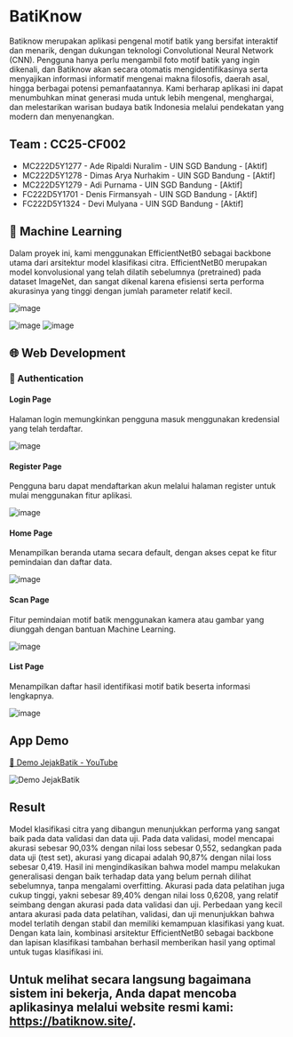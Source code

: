 # BatiKnow
Batiknow merupakan aplikasi pengenal motif batik yang bersifat interaktif dan menarik, dengan dukungan teknologi Convolutional Neural Network (CNN). Pengguna hanya perlu mengambil foto motif batik yang ingin dikenali, dan Batiknow akan secara otomatis mengidentifikasinya serta menyajikan informasi informatif mengenai makna filosofis, daerah asal, hingga berbagai potensi pemanfaatannya. Kami berharap aplikasi ini dapat menumbuhkan minat generasi muda untuk lebih mengenal, menghargai, dan melestarikan warisan budaya batik Indonesia melalui pendekatan yang modern dan menyenangkan.

## Team : CC25-CF002
- MC222D5Y1277 - Ade Ripaldi Nuralim - UIN SGD Bandung - [Aktif]
- MC222D5Y1278 - Dimas Arya Nurhakim - UIN SGD Bandung - [Aktif]
- MC222D5Y1279 - Adi Purnama - UIN SGD Bandung - [Aktif]
- FC222D5Y1701 - Denis Firmansyah - UIN SGD Bandung - [Aktif]
- FC222D5Y1324 - Devi Mulyana - UIN SGD Bandung - [Aktif]


## 🤖 Machine Learning
Dalam proyek ini, kami menggunakan EfficientNetB0 sebagai backbone utama dari arsitektur model klasifikasi citra. EfficientNetB0 merupakan model konvolusional yang telah dilatih sebelumnya (pretrained) pada dataset ImageNet, dan sangat dikenal karena efisiensi serta performa akurasinya yang tinggi dengan jumlah parameter relatif kecil.

![image](https://raw.githubusercontent.com/Synnoer/BatiKnow/refs/heads/main/assets/Cuplikan%20layar%202025-06-12%20201226.png)

![image](https://raw.githubusercontent.com/Synnoer/BatiKnow/refs/heads/main/assets/Cuplikan%20layar%202025-06-12%20201358.png)
![image](https://raw.githubusercontent.com/Synnoer/BatiKnow/refs/heads/main/assets/Cuplikan%20layar%202025-06-12%20201337.png)


## 🌐 Web Development
### 🔐 Authentication
#### Login Page

Halaman login memungkinkan pengguna masuk menggunakan kredensial yang telah terdaftar.


![image](https://raw.githubusercontent.com/Synnoer/BatiKnow/refs/heads/main/assets/Cuplikan%20layar%202025-06-12%20183709.png)

#### Register Page
Pengguna baru dapat mendaftarkan akun melalui halaman register untuk mulai menggunakan fitur aplikasi.



![image](https://raw.githubusercontent.com/Synnoer/BatiKnow/refs/heads/main/assets/Cuplikan%20layar%202025-06-12%20183918.png)

#### Home Page

Menampilkan beranda utama secara default, dengan akses cepat ke fitur pemindaian dan daftar data.


![image](http://raw.githubusercontent.com/Synnoer/BatiKnow/refs/heads/main/assets/Cuplikan%20layar%202025-06-12%20183349.png)

#### Scan Page

Fitur pemindaian motif batik menggunakan kamera atau gambar yang diunggah dengan bantuan Machine Learning.




![image](https://raw.githubusercontent.com/Synnoer/BatiKnow/refs/heads/main/assets/Cuplikan%20layar%202025-06-12%20183408.png)

#### List Page
Menampilkan daftar hasil identifikasi motif batik beserta informasi lengkapnya.



![image](https://raw.githubusercontent.com/Synnoer/BatiKnow/refs/heads/main/assets/Cuplikan%20layar%202025-06-12%20183420.png)


## App Demo

[🎥 Demo JejakBatik - YouTube](https://www.youtube.com/watch?v=_JdJLD_nqCY)

![Demo JejakBatik](https://github.com/Synnoer/BatiKnow/raw/main/assets/demo.gif)


## Result

Model klasifikasi citra yang dibangun menunjukkan performa yang sangat baik pada data validasi dan data uji. Pada data validasi, model mencapai akurasi sebesar 90,03% dengan nilai loss sebesar 0,552, sedangkan pada data uji (test set), akurasi yang dicapai adalah 90,87% dengan nilai loss sebesar 0,419. Hasil ini mengindikasikan bahwa model mampu melakukan generalisasi dengan baik terhadap data yang belum pernah dilihat sebelumnya, tanpa mengalami overfitting. Akurasi pada data pelatihan juga cukup tinggi, yakni sebesar 89,40% dengan nilai loss 0,6208, yang relatif seimbang dengan akurasi pada data validasi dan uji. Perbedaan yang kecil antara akurasi pada data pelatihan, validasi, dan uji menunjukkan bahwa model terlatih dengan stabil dan memiliki kemampuan klasifikasi yang kuat. Dengan kata lain, kombinasi arsitektur EfficientNetB0 sebagai backbone dan lapisan klasifikasi tambahan berhasil memberikan hasil yang optimal untuk tugas klasifikasi ini.

## Untuk melihat secara langsung bagaimana sistem ini bekerja, Anda dapat mencoba aplikasinya melalui website resmi kami: https://batiknow.site/.
